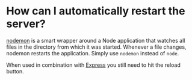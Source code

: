 # How can I automatically restart the server?

[nodemon](https://nodemon.io/) is a smart wrapper around a Node application that
watches all files in the directory from which it was started. Whenever a file
changes, nodemon restarts the application. Simply use `nodemon` instead of
`node`.

When used in combination with [Express](http://expressjs.com/) you still need to
hit the reload button.
